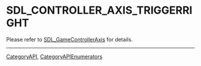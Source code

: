 # SDL_CONTROLLER_AXIS_TRIGGERRIGHT

Please refer to [SDL_GameControllerAxis](SDL_GameControllerAxis) for details.

----
[CategoryAPI](CategoryAPI), [CategoryAPIEnumerators](CategoryAPIEnumerators)

